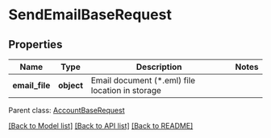 # SendEmailBaseRequest

## Properties
Name | Type | Description | Notes
------------ | ------------- | ------------- | -------------
**email_file** | **object** | Email document (*.eml) file location in storage | 

 Parent class: [AccountBaseRequest](AccountBaseRequest.md)

[[Back to Model list]](README.md#documentation-for-models) [[Back to API list]](README.md#documentation-for-api-endpoints) [[Back to README]](README.md)


